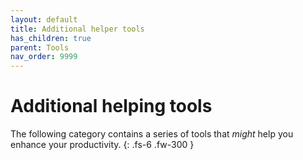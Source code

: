 ```yaml
---
layout: default
title: Additional helper tools
has_children: true
parent: Tools
nav_order: 9999
---
```


# Additional helping tools

The following category contains a series of tools that *might* help you enhance your productivity.
{: .fs-6 .fw-300 }